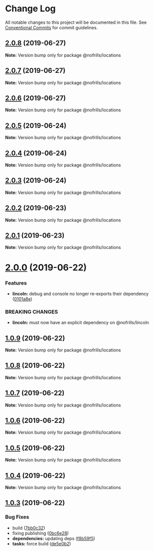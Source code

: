 # Change Log

All notable changes to this project will be documented in this file.
See [Conventional Commits](https://conventionalcommits.org) for commit guidelines.

## [2.0.8](https://github.com/nativecode-dev/nofrills/compare/@nofrills/locations@2.0.7...@nofrills/locations@2.0.8) (2019-06-27)

**Note:** Version bump only for package @nofrills/locations





## [2.0.7](https://github.com/nativecode-dev/nofrills/compare/@nofrills/locations@2.0.4...@nofrills/locations@2.0.7) (2019-06-27)

**Note:** Version bump only for package @nofrills/locations





## [2.0.6](https://github.com/nativecode-dev/nofrills/compare/@nofrills/locations@2.0.5...@nofrills/locations@2.0.6) (2019-06-27)

**Note:** Version bump only for package @nofrills/locations





## [2.0.5](https://github.com/nativecode-dev/nofrills/compare/@nofrills/locations@2.0.4...@nofrills/locations@2.0.5) (2019-06-24)

**Note:** Version bump only for package @nofrills/locations





## [2.0.4](https://github.com/nativecode-dev/nofrills/compare/@nofrills/locations@2.0.1...@nofrills/locations@2.0.4) (2019-06-24)

**Note:** Version bump only for package @nofrills/locations





## [2.0.3](https://github.com/nativecode-dev/nofrills/compare/@nofrills/locations@2.0.2...@nofrills/locations@2.0.3) (2019-06-24)

**Note:** Version bump only for package @nofrills/locations





## [2.0.2](https://github.com/nativecode-dev/nofrills/compare/@nofrills/locations@2.0.1...@nofrills/locations@2.0.2) (2019-06-23)

**Note:** Version bump only for package @nofrills/locations





## [2.0.1](https://github.com/nativecode-dev/nofrills/compare/@nofrills/locations@1.0.7...@nofrills/locations@2.0.1) (2019-06-23)

**Note:** Version bump only for package @nofrills/locations





# [2.0.0](https://github.com/nativecode-dev/nofrills/compare/@nofrills/locations@1.0.9...@nofrills/locations@2.0.0) (2019-06-22)


### Features

* **lincoln:** debug and console no longer re-exports their dependency ([0101a8e](https://github.com/nativecode-dev/nofrills/commit/0101a8e))


### BREAKING CHANGES

* **lincoln:** must now have an explicit dependency on @nofrills/lincoln





## [1.0.9](https://github.com/nativecode-dev/nofrills/compare/@nofrills/locations@1.0.8...@nofrills/locations@1.0.9) (2019-06-22)

**Note:** Version bump only for package @nofrills/locations





## [1.0.8](https://github.com/nativecode-dev/nofrills/compare/@nofrills/locations@1.0.7...@nofrills/locations@1.0.8) (2019-06-22)

**Note:** Version bump only for package @nofrills/locations





## [1.0.7](https://github.com/nativecode-dev/nofrills/compare/@nofrills/locations@1.0.4...@nofrills/locations@1.0.7) (2019-06-22)

**Note:** Version bump only for package @nofrills/locations





## [1.0.6](https://github.com/nativecode-dev/nofrills/compare/@nofrills/locations@1.0.5...@nofrills/locations@1.0.6) (2019-06-22)

**Note:** Version bump only for package @nofrills/locations





## [1.0.5](https://github.com/nativecode-dev/nofrills/compare/@nofrills/locations@1.0.4...@nofrills/locations@1.0.5) (2019-06-22)

**Note:** Version bump only for package @nofrills/locations





## [1.0.4](https://github.com/nativecode-dev/nofrills/compare/@nofrills/locations@1.0.3...@nofrills/locations@1.0.4) (2019-06-22)

**Note:** Version bump only for package @nofrills/locations





## [1.0.3](https://github.com/nativecode-dev/nofrills/compare/@nofrills/locations@1.0.2...@nofrills/locations@1.0.3) (2019-06-22)


### Bug Fixes

* build ([7bb0c32](https://github.com/nativecode-dev/nofrills/commit/7bb0c32))
* fixing publishing ([0bc6e28](https://github.com/nativecode-dev/nofrills/commit/0bc6e28))
* **dependencies:** updating deps ([f8b59f5](https://github.com/nativecode-dev/nofrills/commit/f8b59f5))
* **tasks:** force build ([de5e0b2](https://github.com/nativecode-dev/nofrills/commit/de5e0b2))
